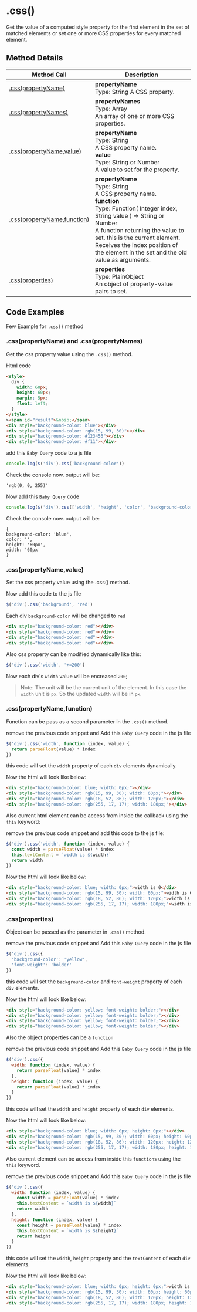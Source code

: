 # .css()

Get the value of a computed style property for the first element in the set of matched elements or set one or more CSS properties for every matched element.

## Method Details

| Method Call                                                    | Description                                                                                                                                                                                                                                                                                                         |
| -------------------------------------------------------------- | ------------------------------------------------------------------------------------------------------------------------------------------------------------------------------------------------------------------------------------------------------------------------------------------------------------------- |
| [.css(propertyName)](#css-propertyname-and-css-propertynames)  | <b>propertyName</b> <br>Type: String A CSS property.                                                                                                                                                                                                                                                                |
| [.css(propertyNames)](#css-propertyname-and-css-propertynames) | <b>propertyNames</b><br>Type: Array<br>An array of one or more CSS properties.                                                                                                                                                                                                                                      |
| [.css(propertyName,value)](#css-propertyname-value)            | <b>propertyName</b><br>Type: String<br>A CSS property name.<br><b>value</b><br>Type: String or Number <br>A value to set for the property.                                                                                                                                                                          |
| [.css(propertyName,function)](#css-propertyname-function)      | <b>propertyName</b><br>Type: String<br>A CSS property name. <br> <b>function</b> <br>Type: Function( Integer index, String value ) => String or Number<br>A function returning the value to set. this is the current element. Receives the index position of the element in the set and the old value as arguments. |
| [.css(properties)](#css-properties)                            | <b>properties</b><br>Type: PlainObject<br> An object of property-value pairs to set.                                                                                                                                                                                                                                |

## Code Examples

Few Example for `.css()` method

### .css(propertyName) and .css(propertyNames)

Get the css property value using the `.css()` method.

Html code

```html
<style>
  div {
    width: 60px;
    height: 60px;
    margin: 5px;
    float: left;
  }
</style>
><span id="result">&nbsp;</span>
<div style="background-color: blue"></div>
<div style="background-color: rgb(15, 99, 30)"></div>
<div style="background-color: #123456"></div>
<div style="background-color: #f11"></div>
```

add this `Baby Query` code to a js file 

```javascript
console.log($('div').css('background-color'))
```

Check the console now. output will be:

```
'rgb(0, 0, 255)'
```

Now add this `Baby Query` code

```javascript
console.log($('div').css(['width', 'height', 'color', 'background-color']))
```

Check the console now. output will be:

```
{
background-color: 'blue',
color: '',
height: '60px',
width: '60px'
}

```

### .css(propertyName,value)

Set the css property value using the .css() method.

Now add this code to the js file

```javascript
$('div').css('background', 'red')
```

Each div `background-color` will be changed to `red`

```html
<div style="background-color: red"></div>
<div style="background-color: red"></div>
<div style="background-color: red"></div>
<div style="background-color: red"></div>
```

Also css property can be modified dynamically like this:

```javascript
$('div').css('width', '+=200')
```

Now each div's `width` value will be encreased `200`;

> Note: The unit will be the current unit of the element. In this case the `width` unit is `px`. So the updated `width` will be in `px`.

### .css(propertyName,function)

Function can be pass as a second parameter in the `.css()` method.

remove the previous code snippet and Add this `Baby Query` code in the js file

```javascript
$('div').css('width', function (index, value) {
  return parseFloat(value) * index
})
```

this code will set the `width` property of each `div` elements dynamically.

Now the html will look like below:

```html
<div style="background-color: blue; width: 0px;"></div>
<div style="background-color: rgb(15, 99, 30); width: 60px;"></div>
<div style="background-color: rgb(18, 52, 86); width: 120px;"></div>
<div style="background-color: rgb(255, 17, 17); width: 180px;"></div>
```

Also current html element can be access from inside the callback using the `this` keyword:

remove the previous code snippet and add this code to the js file:

```javascript
$('div').css('width', function (index, value) {
  const width = parseFloat(value) * index
  this.textContent = `width is ${width}`
  return width
})
```

Now the html will look like below:

```html
<div style="background-color: blue; width: 0px;">width is 0</div>
<div style="background-color: rgb(15, 99, 30); width: 60px;">width is 60</div>
<div style="background-color: rgb(18, 52, 86); width: 120px;">width is 120</div>
<div style="background-color: rgb(255, 17, 17); width: 180px;">width is 180</div>
```

### .css(properties)

Object can be passed as the parameter in `.css()` method.

remove the previous code snippet and Add this `Baby Query` code in the js file

```javascript
$('div').css({
  'background-color': 'yellow',
  'font-weight': 'bolder'
})
```

this code will set the `background-color` and `font-weight` property of each `div` elements.

Now the html will look like below:

```html
<div style="background-color: yellow; font-weight: bolder;"></div>
<div style="background-color: yellow; font-weight: bolder;"></div>
<div style="background-color: yellow; font-weight: bolder;"></div>
<div style="background-color: yellow; font-weight: bolder;"></div>
```

Also the object properties can be a `function`

remove the previous code snippet and Add this `Baby Query` code in the js file

```javascript
$('div').css({
  width: function (index, value) {
    return parseFloat(value) * index
  },
  height: function (index, value) {
    return parseFloat(value) * index
  }
})
```

this code will set the `width` and `height` property of each `div` elements.

Now the html will look like below:

```html
<div style="background-color: blue; width: 0px; height: 0px;"></div>
<div style="background-color: rgb(15, 99, 30); width: 60px; height: 60px;"></div>
<div style="background-color: rgb(18, 52, 86); width: 120px; height: 120px;"></div>
<div style="background-color: rgb(255, 17, 17); width: 180px; height: 180px;"></div>
```

Also current element can be access from inside this `functions` using the `this` keyword.

remove the previous code snippet and Add this `Baby Query` code in the js file

```javascript
$('div').css({
  width: function (index, value) {
    const width = parseFloat(value) * index
    this.textContent = `width is ${width}`
    return width
  },
  height: function (index, value) {
    const height = parseFloat(value) * index
    this.textContent = `width is ${height}`
    return height
  }
})
```

this code will set the `width`, `height` property and the `textContent` of each `div` elements.

Now the html will look like below:

```html
<div style="background-color: blue; width: 0px; height: 0px;">width is 0</div>
<div style="background-color: rgb(15, 99, 30); width: 60px; height: 60px;">width is 60</div>
<div style="background-color: rgb(18, 52, 86); width: 120px; height: 120px;">width is 120</div>
<div style="background-color: rgb(255, 17, 17); width: 180px; height: 180px;">width is 180</div>
```
